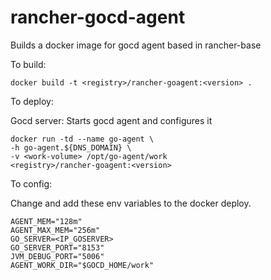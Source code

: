 rancher-gocd-agent
=======================

Builds a docker image for gocd agent based in rancher-base

To build:

```
docker build -t <registry>/rancher-goagent:<version> .
```

To deploy:

Gocd server: Starts gocd agent and configures it

```
docker run -td --name go-agent \
-h go-agent.${DNS_DOMAIN} \
-v <work-volume> /opt/go-agent/work
<registry>/rancher-goagent:<version>

```

To config:

Change and add these env variables to the docker deploy.

```
AGENT_MEM="128m"
AGENT_MAX_MEM="256m"
GO_SERVER=<IP_GOSERVER>
GO_SERVER_PORT="8153"
JVM_DEBUG_PORT="5006"
AGENT_WORK_DIR="$GOCD_HOME/work"

```
